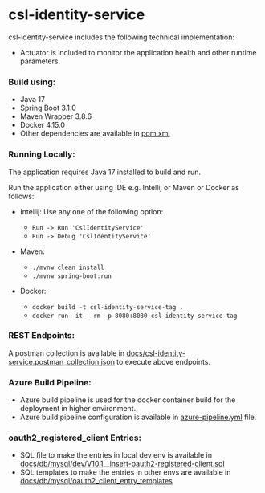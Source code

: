 # csl-identity-service

csl-identity-service includes the following technical implementation:

* Actuator is included to monitor the application health and other runtime parameters.

### Build using:

* Java 17
* Spring Boot 3.1.0
* Maven Wrapper 3.8.6
* Docker 4.15.0
* Other dependencies are available in [pom.xml](pom.xml)

### Running Locally:

The application requires Java 17 installed to build and run.

Run the application either using IDE e.g. Intellij or Maven or Docker as follows:

* Intellij: Use any one of the following option:
  * `` Run -> Run 'CslIdentityService' ``
  * `` Run -> Debug 'CslIdentityService' ``

* Maven:
  * `` ./mvnw clean install ``
  * `` ./mvnw spring-boot:run ``

* Docker:
    * `` docker build -t csl-identity-service-tag . ``
    * `` docker run -it --rm -p 8080:8080 csl-identity-service-tag ``

### REST Endpoints:

A postman collection is available in [docs/csl-identity-service.postman_collection.json](docs/postman_collection/csl-identity-service.postman_collection.json) to execute above endpoints.

### Azure Build Pipeline:

* Azure build pipeline is used for the docker container build for the deployment in higher environment.
* Azure build pipeline configuration is available in [azure-pipeline.yml](azure-pipelines.yml) file.

### oauth2_registered_client Entries:

* SQL file to make the entries in local dev env is available in [docs/db/mysql/dev/V10.1__insert-oauth2-registered-client.sql](docs/db/mysql/dev/V10.1__insert-oauth2-registered-client.sql)
* SQL templates to make the entries in other envs are available in [docs/db/mysql/oauth2_client_entry_templates](docs/db/mysql/oauth2_client_entry_templates)
